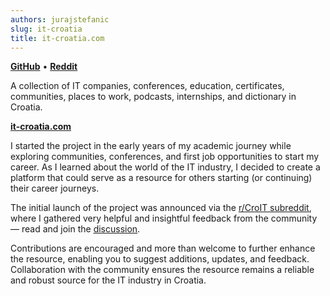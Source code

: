 ```yaml
---
authors: jurajstefanic
slug: it-croatia
title: it-croatia.com
---
```


[**GitHub**](https://github.com/stefanicjuraj/it-croatia) • [**Reddit**](https://www.reddit.com/r/CroIT/comments/1bfba43/kolekcija_it_kompanija_konferencija_edukacija/)

A collection of IT companies, conferences, education, certificates, communities, places to work, podcasts, internships, and dictionary in Croatia.

[**it-croatia.com**](https://www.it-croatia.com/)

<!-- truncate -->

I started the project in the early years of my academic journey while exploring communities, conferences, and first job opportunities to start my career. As I learned about the world of the IT industry, I decided to create a platform that could serve as a resource for others starting (or continuing) their career journeys.

The initial launch of the project was announced via the [<u>r/CroIT subreddit</u>](https://www.reddit.com/r/CroIT/), where I gathered very helpful and insightful feedback from the community — read and join the [<u>discussion</u>](https://www.reddit.com/r/CroIT/comments/1bfba43/kolekcija_it_kompanija_konferencija_edukacija/).

Contributions are encouraged and more than welcome to further enhance the resource, enabling you to suggest additions, updates, and feedback. Collaboration with the community ensures the resource remains a reliable and robust source for the IT industry in Croatia.